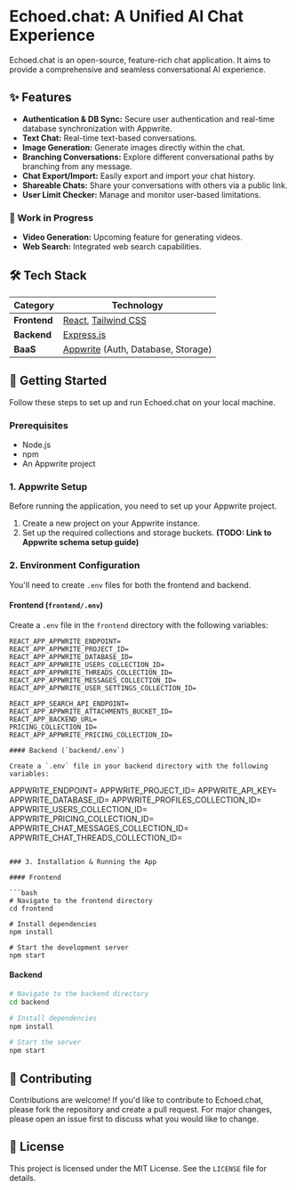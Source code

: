 # Echoed.chat: A Unified AI Chat Experience

Echoed.chat is an open-source, feature-rich chat application. It aims to provide a comprehensive and seamless conversational AI experience.

## ✨ Features

- **Authentication & DB Sync:** Secure user authentication and real-time database synchronization with Appwrite.
- **Text Chat:** Real-time text-based conversations.
- **Image Generation:** Generate images directly within the chat.
- **Branching Conversations:** Explore different conversational paths by branching from any message.
- **Chat Export/Import:** Easily export and import your chat history.
- **Shareable Chats:** Share your conversations with others via a public link.
- **User Limit Checker:** Manage and monitor user-based limitations.

### 🚧 Work in Progress

- **Video Generation:** Upcoming feature for generating videos.
- **Web Search:** Integrated web search capabilities.

## 🛠️ Tech Stack

| Category      | Technology                                    |
|---------------|-----------------------------------------------|
| **Frontend**  | [React](https://react.dev/), [Tailwind CSS](https://tailwindcss.com/) |
| **Backend**   | [Express.js](https://expressjs.com/)          |
| **BaaS**      | [Appwrite](https://appwrite.io/) (Auth, Database, Storage) |

## 🚀 Getting Started

Follow these steps to set up and run Echoed.chat on your local machine.

### Prerequisites

- Node.js
- npm
- An Appwrite project

### 1. Appwrite Setup

Before running the application, you need to set up your Appwrite project.

1.  Create a new project on your Appwrite instance.
2.  Set up the required collections and storage buckets. **(TODO: Link to Appwrite schema setup guide)**

### 2. Environment Configuration

You'll need to create `.env` files for both the frontend and backend.

#### Frontend (`frontend/.env`)

Create a `.env` file in the `frontend` directory with the following variables:

```
REACT_APP_APPWRITE_ENDPOINT=
REACT_APP_APPWRITE_PROJECT_ID=
REACT_APP_APPWRITE_DATABASE_ID=
REACT_APP_APPWRITE_USERS_COLLECTION_ID=
REACT_APP_APPWRITE_THREADS_COLLECTION_ID=
REACT_APP_APPWRITE_MESSAGES_COLLECTION_ID=
REACT_APP_APPWRITE_USER_SETTINGS_COLLECTION_ID=

REACT_APP_SEARCH_API_ENDPOINT=
REACT_APP_APPWRITE_ATTACHMENTS_BUCKET_ID=
REACT_APP_BACKEND_URL=
PRICING_COLLECTION_ID=
REACT_APP_APPWRITE_PRICING_COLLECTION_ID=

#### Backend (`backend/.env`)

Create a `.env` file in your backend directory with the following variables:

```
APPWRITE_ENDPOINT=
APPWRITE_PROJECT_ID=
APPWRITE_API_KEY=
APPWRITE_DATABASE_ID=
APPWRITE_PROFILES_COLLECTION_ID=
APPWRITE_USERS_COLLECTION_ID=
APPWRITE_PRICING_COLLECTION_ID=
APPWRITE_CHAT_MESSAGES_COLLECTION_ID=
APPWRITE_CHAT_THREADS_COLLECTION_ID=
```

### 3. Installation & Running the App

#### Frontend

```bash
# Navigate to the frontend directory
cd frontend

# Install dependencies
npm install

# Start the development server
npm start
```

#### Backend

```bash
# Navigate to the backend directory
cd backend

# Install dependencies
npm install

# Start the server
npm start
```

## 🤝 Contributing

Contributions are welcome! If you'd like to contribute to Echoed.chat, please fork the repository and create a pull request. For major changes, please open an issue first to discuss what you would like to change.

## 📝 License

This project is licensed under the MIT License. See the `LICENSE` file for details.